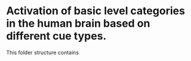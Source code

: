 # Activation of basic level categories in the human brain based on different cue types. 

This folder structure contains 
